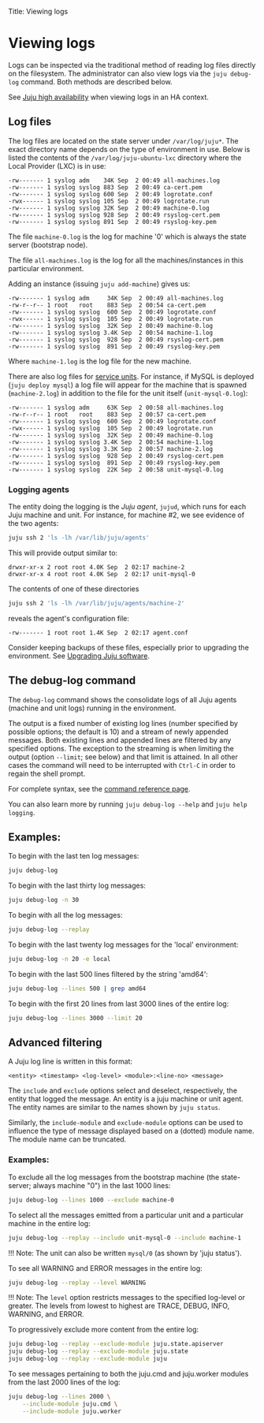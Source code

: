 Title: Viewing logs


# Viewing logs

Logs can be inspected via the traditional method of reading log files directly
on the filesystem. The administrator can also view logs via the `juju
debug-log` command. Both methods are described below.

See [Juju high availability](./juju-ha.html#ha-and-logging) when viewing logs
in an HA context.


## Log files

The log files are located on the state server under `/var/log/juju*`. The exact
directory name depends on the type of environment in use. Below is listed the
contents of the `/var/log/juju-ubuntu-lxc` directory where the Local Provider
(LXC) is in use:

```no-highlight
-rw------- 1 syslog adm    34K Sep  2 00:49 all-machines.log
-rw------- 1 syslog syslog 883 Sep  2 00:49 ca-cert.pem
-rw------- 1 syslog syslog 600 Sep  2 00:49 logrotate.conf
-rwx------ 1 syslog syslog 105 Sep  2 00:49 logrotate.run
-rw------- 1 syslog syslog 32K Sep  2 00:49 machine-0.log
-rw------- 1 syslog syslog 928 Sep  2 00:49 rsyslog-cert.pem
-rw------- 1 syslog syslog 891 Sep  2 00:49 rsyslog-key.pem
```

The file `machine-0.log` is the log for machine '0' which is always the state
server (bootstrap node).

The file `all-machines.log` is the log for all the machines/instances in this
particular environment.

Adding an instance (issuing `juju add-machine`) gives us:

```no-highlight
-rw------- 1 syslog adm     34K Sep  2 00:49 all-machines.log
-rw-r--r-- 1 root   root    883 Sep  2 00:54 ca-cert.pem
-rw------- 1 syslog syslog  600 Sep  2 00:49 logrotate.conf
-rwx------ 1 syslog syslog  105 Sep  2 00:49 logrotate.run
-rw------- 1 syslog syslog  32K Sep  2 00:49 machine-0.log
-rw------- 1 syslog syslog 3.4K Sep  2 00:54 machine-1.log
-rw------- 1 syslog syslog  928 Sep  2 00:49 rsyslog-cert.pem
-rw------- 1 syslog syslog  891 Sep  2 00:49 rsyslog-key.pem
```

Where `machine-1.log` is the log file for the new machine.

There are also log files for [service units](./glossary.html). For instance, if
MySQL is deployed (`juju deploy mysql`) a log file will appear for the machine
that is spawned (`machine-2.log`) in addition to the file for the unit itself
(`unit-mysql-0.log`):

```no-highlight
-rw------- 1 syslog adm     63K Sep  2 00:58 all-machines.log
-rw-r--r-- 1 root   root    883 Sep  2 00:57 ca-cert.pem
-rw------- 1 syslog syslog  600 Sep  2 00:49 logrotate.conf
-rwx------ 1 syslog syslog  105 Sep  2 00:49 logrotate.run
-rw------- 1 syslog syslog  32K Sep  2 00:49 machine-0.log
-rw------- 1 syslog syslog 3.4K Sep  2 00:54 machine-1.log
-rw------- 1 syslog syslog 3.3K Sep  2 00:57 machine-2.log
-rw------- 1 syslog syslog  928 Sep  2 00:49 rsyslog-cert.pem
-rw------- 1 syslog syslog  891 Sep  2 00:49 rsyslog-key.pem
-rw------- 1 syslog syslog  22K Sep  2 00:58 unit-mysql-0.log
```

### Logging agents

The entity doing the logging is the *Juju agent*, `jujud`, which runs for each
Juju machine and unit. For instance, for machine #2, we see evidence of the two
agents:

```bash
juju ssh 2 'ls -lh /var/lib/juju/agents'
```

This will provide output similar to:

```no-highlight
drwxr-xr-x 2 root root 4.0K Sep  2 02:17 machine-2
drwxr-xr-x 4 root root 4.0K Sep  2 02:17 unit-mysql-0
```

The contents of one of these directories

```bash
juju ssh 2 'ls -lh /var/lib/juju/agents/machine-2'
```
reveals the agent's configuration file:

```no-highlight
-rw------- 1 root root 1.4K Sep  2 02:17 agent.conf
```

Consider keeping backups of these files, especially prior to upgrading the
environment. See
[Upgrading Juju software](./juju-upgrade.html#upgrading-the-server-software).


## The debug-log command

The `debug-log` command shows the consolidate logs of all Juju agents (machine
and unit logs) running in the environment.

The output is a fixed number of existing log lines (number specified by
possible options; the default is 10) and a stream of newly appended messages.
Both existing lines and appended lines are filtered by any specified options.
The exception to the streaming is when limiting the output (option `--limit`;
see below) and that limit is attained. In all other cases the command will need
to be interrupted with `Ctrl-C` in order to regain the shell prompt.

For complete syntax, see the [command reference page](./commands.html).

You can also learn more by running `juju debug-log --help` and `juju help 
logging`.



## Examples:

To begin with the last ten log messages:

```bash
juju debug-log
```

To begin with the last thirty log messages:

```bash
juju debug-log -n 30
```

To begin with all the log messages:

```bash
juju debug-log --replay
```

To begin with the last twenty log messages for the 'local' environment:

```bash
juju debug-log -n 20 -e local
```

To begin with the last 500 lines filtered by the string 'amd64':

```bash
juju debug-log --lines 500 | grep amd64
```

To begin with the first 20 lines from last 3000 lines of the entire log:

```bash
juju debug-log --lines 3000 --limit 20
```


## Advanced filtering

A Juju log line is written in this format:

`<entity> <timestamp> <log-level> <module>:<line-no> <message>`

The `include` and `exclude` options select and deselect, respectively, the
entity that logged the message. An entity is a juju machine or unit agent. The
entity names are similar to the names shown by `juju status`.

Similarly, the `include-module` and `exclude-module` options can be used to
influence the type of message displayed based on a (dotted) module name. The
module name can be truncated.

### Examples:

To exclude all the log messages from the bootstrap machine (the
state-server; always machine "0") in the last 1000 lines:

```bash
juju debug-log --lines 1000 --exclude machine-0
```

To select all the messages emitted from a particular unit and a particular
machine in the entire log:

```bash
juju debug-log --replay --include unit-mysql-0 --include machine-1
```

!!! Note: The unit can also be written `mysql/0` (as shown by 'juju status').

To see all WARNING and ERROR messages in the entire log:

```bash
juju debug-log --replay --level WARNING
```

!!! Note: The `level` option restricts messages to the specified log-level or
greater. The levels from lowest to highest are TRACE, DEBUG, INFO, WARNING, and
ERROR.

To progressively exclude more content from the entire log:

```bash
juju debug-log --replay --exclude-module juju.state.apiserver
juju debug-log --replay --exclude-module juju.state
juju debug-log --replay --exclude-module juju
```

To see messages pertaining to both the juju.cmd and juju.worker modules
from the last 2000 lines of the log:

```bash
juju debug-log --lines 2000 \
	--include-module juju.cmd \
	--include-module juju.worker
```
